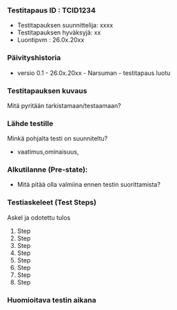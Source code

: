 ### Testitapaus ID  : TCID1234

  * Testitapauksen suunnittelija: xxxx
  * Testitapauksen hyväksyjä: xx
  * Luontipvm : 26.0x.20xx

### Päivityshistoria

* versio 0.1 - 26.0x.20xx - Narsuman - testitapaus luotu

### Testitapauksen kuvaus

Mitä pyritään tarkistamaan/testaamaan?

### Lähde testille

Minkä pohjalta testi on suunniteltu?

* vaatimus,ominaisuus,

### Alkutilanne (Pre-state): 

* Mitä pitää olla valmiina ennen testin suorittamista?

### Testiaskeleet (Test Steps)


Askel ja odotettu tulos

 1. Step 
 1. Step 
 1. Step 
 1. Step 
 1. Step 
 1. Step 
 1. Step 
 1. Step 
 
### Huomioitava testin aikana
